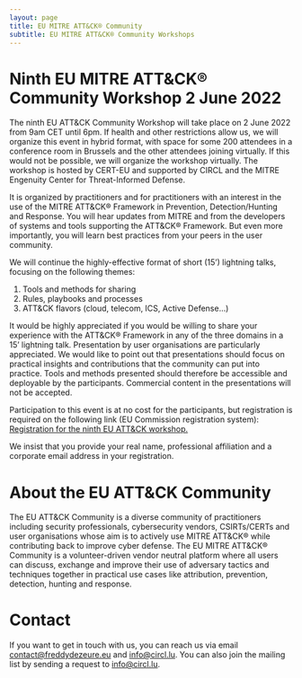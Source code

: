 ```yaml
---
layout: page
title: EU MITRE ATT&CK® Community
subtitle: EU MITRE ATT&CK® Community Workshops
---
```


# Ninth EU MITRE ATT&CK® Community Workshop 2 June 2022

The ninth EU ATT&CK Community Workshop will take place on 2 June 2022 from 9am CET until 6pm. If health and other restrictions allow us, we will organize this event in hybrid format, with space for some 200 attendees in a conference room in Brussels and the other attendees joining virtually.  If this would not be possible, we will organize the workshop virtually. The workshop is hosted by CERT-EU and supported by CIRCL and the MITRE Engenuity Center for Threat-Informed Defense. 

It is organized by practitioners and for practitioners with an interest in the use of the MITRE ATT&CK® Framework in Prevention, Detection/Hunting and Response. 
You will hear updates from MITRE and from the developers of systems and tools supporting the ATT&CK® Framework. But even more importantly, you will learn best practices from your peers in the user community. 

We will continue the highly-effective format of short (15’) lightning talks, focusing on the following themes: 
1.	Tools and methods for sharing 
2.	Rules, playbooks and processes 
3.	ATT&CK flavors (cloud, telecom, ICS, Active Defense…)

It would be highly appreciated if you would be willing to share your experience with the ATT&CK® Framework in any of the three domains in a 15’ lightning talk. Presentation by user organisations are particularly appreciated. We would like to point out that presentations should focus on practical insights and contributions that the community can put into practice. Tools and methods presented should therefore be accessible and deployable by the participants. Commercial content in the presentations will not be accepted. 

Participation to this event is at no cost for the participants, but registration is required on the following link (EU Commission registration system): 
<a href="https://scic.ec.europa.eu/ew/register/dgscic/8th_EU_ATT_CK_Community_Workshop_22_October_2021_virtual/e/lk/g/30870/k/"> Registration for the ninth EU ATT&CK workshop. </a>
  
We insist that you provide your real name, professional affiliation and a corporate email address in your registration. 

# About the EU ATT&CK Community

The EU ATT&CK Community is a diverse community of practitioners including security professionals, cybersecurity vendors, CSIRTs/CERTs and user organisations whose aim is to actively use MITRE ATT&CK® while contributing back to improve cyber defense. The EU MITRE ATT&CK® Community is a volunteer-driven vendor neutral platform where all users can discuss, exchange and improve their use of adversary tactics and techniques together in practical use cases like attribution, prevention, detection, hunting and response.

# Contact

If you want to get in touch with us, you can reach us via email contact@freddydezeure.eu and info@circl.lu. You can also join the mailing list by sending a request to info@circl.lu.

